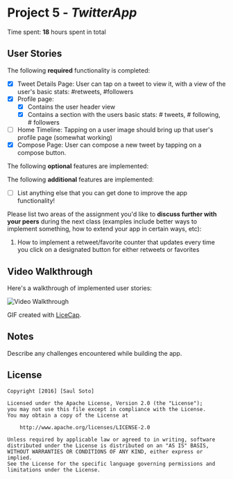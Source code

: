 # Project 5 - *TwitterApp*

Time spent: **18** hours spent in total

## User Stories

The following **required** functionality is completed:

- [X] Tweet Details Page: User can tap on a tweet to view it, with a view of the user's basic stats: #retweets, #followers
- [X] Profile page:
   - [X] Contains the user header view
   - [X] Contains a section with the users basic stats: # tweets, # following, # followers
- [ ] Home Timeline: Tapping on a user image should bring up that user's profile page (somewhat working)
- [X] Compose Page: User can compose a new tweet by tapping on a compose button.

The following **optional** features are implemented:

The following **additional** features are implemented:

- [ ] List anything else that you can get done to improve the app functionality!

Please list two areas of the assignment you'd like to **discuss further with your peers** during the next class (examples include better ways to implement something, how to extend your app in certain ways, etc):

1. How to implement a retweet/favorite counter that updates every time you click on a designated button for either retweets or favorites

## Video Walkthrough 

Here's a walkthrough of implemented user stories:

<img src='http://imgur.com/SaedRQx.gif' title='Video Walkthrough' width='' alt='Video Walkthrough' />

GIF created with [LiceCap](http://www.cockos.com/licecap/).

## Notes

Describe any challenges encountered while building the app.

## License

    Copyright [2016] [Saul Soto]

    Licensed under the Apache License, Version 2.0 (the "License");
    you may not use this file except in compliance with the License.
    You may obtain a copy of the License at

        http://www.apache.org/licenses/LICENSE-2.0

    Unless required by applicable law or agreed to in writing, software
    distributed under the License is distributed on an "AS IS" BASIS,
    WITHOUT WARRANTIES OR CONDITIONS OF ANY KIND, either express or implied.
    See the License for the specific language governing permissions and
    limitations under the License.
